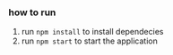 ### how to run

1. run `npm install` to install dependecies
2. run `npm start` to start the application
